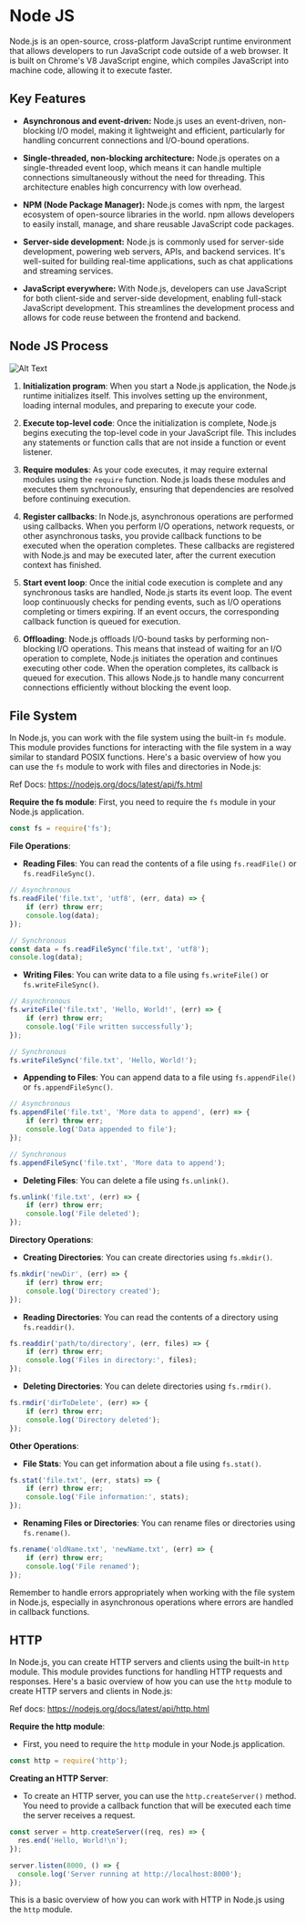 # **Node JS**


Node.js is an open-source, cross-platform JavaScript runtime environment that allows developers to run JavaScript code outside of a web browser. It is built on Chrome's V8 JavaScript engine, which compiles JavaScript into machine code, allowing it to execute faster.
## **Key Features**

- **Asynchronous and event-driven:** Node.js uses an event-driven, non-blocking I/O model, making it lightweight and efficient, particularly for handling concurrent connections and I/O-bound operations.

- **Single-threaded, non-blocking architecture:** Node.js operates on a single-threaded event loop, which means it can handle multiple connections simultaneously without the need for threading. This architecture enables high concurrency with low overhead.

- **NPM (Node Package Manager):** Node.js comes with npm, the largest ecosystem of open-source libraries in the world. npm allows developers to easily install, manage, and share reusable JavaScript code packages.

- **Server-side development:** Node.js is commonly used for server-side development, powering web servers, APIs, and backend services. It's well-suited for building real-time applications, such as chat applications and streaming services.

- **JavaScript everywhere:** With Node.js, developers can use JavaScript for both client-side and server-side development, enabling full-stack JavaScript development. This streamlines the development process and allows for code reuse between the frontend and backend.
## **Node JS Process**


![Alt Text](https://i.stack.imgur.com/vecVQ.png)



1. **Initialization program**: When you start a Node.js application, the Node.js runtime initializes itself. This involves setting up the environment, loading internal modules, and preparing to execute your code.

2. **Execute top-level code**: Once the initialization is complete, Node.js begins executing the top-level code in your JavaScript file. This includes any statements or function calls that are not inside a function or event listener.

3. **Require modules**: As your code executes, it may require external modules using the `require` function. Node.js loads these modules and executes them synchronously, ensuring that dependencies are resolved before continuing execution.

4. **Register callbacks**: In Node.js, asynchronous operations are performed using callbacks. When you perform I/O operations, network requests, or other asynchronous tasks, you provide callback functions to be executed when the operation completes. These callbacks are registered with Node.js and may be executed later, after the current execution context has finished.

5. **Start event loop**: Once the initial code execution is complete and any synchronous tasks are handled, Node.js starts its event loop. The event loop continuously checks for pending events, such as I/O operations completing or timers expiring. If an event occurs, the corresponding callback function is queued for execution.

6. **Offloading**: Node.js offloads I/O-bound tasks by performing non-blocking I/O operations. This means that instead of waiting for an I/O operation to complete, Node.js initiates the operation and continues executing other code. When the operation completes, its callback is queued for execution. This allows Node.js to handle many concurrent connections efficiently without blocking the event loop.



## **File System**

In Node.js, you can work with the file system using the built-in `fs` module. This module provides functions for interacting with the file system in a way similar to standard POSIX functions. Here's a basic overview of how you can use the `fs` module to work with files and directories in Node.js:

Ref Docs: https://nodejs.org/docs/latest/api/fs.html

 **Require the fs module**: First, you need to require the `fs` module in your Node.js application.

```javascript
const fs = require('fs');
```

 **File Operations**:
   - **Reading Files**: You can read the contents of a file using `fs.readFile()` or `fs.readFileSync()`.

   ```javascript
   // Asynchronous
   fs.readFile('file.txt', 'utf8', (err, data) => {
       if (err) throw err;
       console.log(data);
   });

   // Synchronous
   const data = fs.readFileSync('file.txt', 'utf8');
   console.log(data);
   ```

   - **Writing Files**: You can write data to a file using `fs.writeFile()` or `fs.writeFileSync()`.

   ```javascript
   // Asynchronous
   fs.writeFile('file.txt', 'Hello, World!', (err) => {
       if (err) throw err;
       console.log('File written successfully');
   });

   // Synchronous
   fs.writeFileSync('file.txt', 'Hello, World!');
   ```

   - **Appending to Files**: You can append data to a file using `fs.appendFile()` or `fs.appendFileSync()`.

   ```javascript
   // Asynchronous
   fs.appendFile('file.txt', 'More data to append', (err) => {
       if (err) throw err;
       console.log('Data appended to file');
   });

   // Synchronous
   fs.appendFileSync('file.txt', 'More data to append');
   ```

   - **Deleting Files**: You can delete a file using `fs.unlink()`.

   ```javascript
   fs.unlink('file.txt', (err) => {
       if (err) throw err;
       console.log('File deleted');
   });
   ```

 **Directory Operations**:
   - **Creating Directories**: You can create directories using `fs.mkdir()`.

   ```javascript
   fs.mkdir('newDir', (err) => {
       if (err) throw err;
       console.log('Directory created');
   });
   ```

   - **Reading Directories**: You can read the contents of a directory using `fs.readdir()`.

   ```javascript
   fs.readdir('path/to/directory', (err, files) => {
       if (err) throw err;
       console.log('Files in directory:', files);
   });
   ```

   - **Deleting Directories**: You can delete directories using `fs.rmdir()`.

   ```javascript
   fs.rmdir('dirToDelete', (err) => {
       if (err) throw err;
       console.log('Directory deleted');
   });
   ```

**Other Operations**:
   - **File Stats**: You can get information about a file using `fs.stat()`.

   ```javascript
   fs.stat('file.txt', (err, stats) => {
       if (err) throw err;
       console.log('File information:', stats);
   });
   ```

   - **Renaming Files or Directories**: You can rename files or directories using `fs.rename()`.

   ```javascript
   fs.rename('oldName.txt', 'newName.txt', (err) => {
       if (err) throw err;
       console.log('File renamed');
   });
   ```

Remember to handle errors appropriately when working with the file system in Node.js, especially in asynchronous operations where errors are handled in callback functions.
## **HTTP**

In Node.js, you can create HTTP servers and clients using the built-in `http` module. This module provides functions for handling HTTP requests and responses. Here's a basic overview of how you can use the `http` module to create HTTP servers and clients in Node.js:

Ref docs: https://nodejs.org/docs/latest/api/http.html

**Require the http module**: 

- First, you need to require the `http` module in your Node.js application.

```javascript
const http = require('http');
```

**Creating an HTTP Server**:
   - To create an HTTP server, you can use the `http.createServer()` method. You need to provide a callback function that will be executed each time the server receives a request.

```javascript
const server = http.createServer((req, res) => {
  res.end('Hello, World!\n');
});

server.listen(8000, () => {
  console.log('Server running at http://localhost:8000');
});
```

This is a basic overview of how you can work with HTTP in Node.js using the `http` module.
